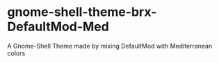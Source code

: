 gnome-shell-theme-brx-DefaultMod-Med
====================================

A Gnome-Shell Theme made by mixing DefaultMod with Mediterranean colors